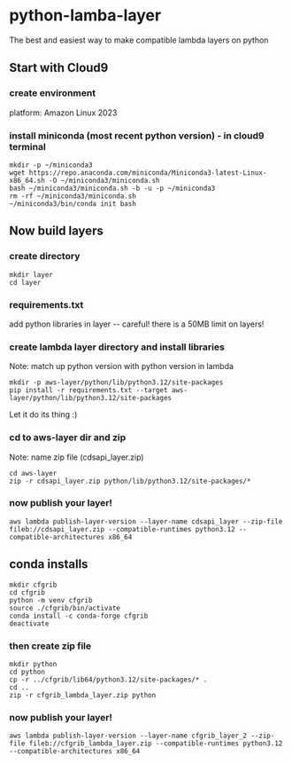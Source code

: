# python-lamba-layer
The best and easiest way to make compatible lambda layers on python

## Start with Cloud9

### create environment 
platform: Amazon Linux 2023

### install miniconda (most recent python version) - in cloud9 terminal
```
mkdir -p ~/miniconda3
wget https://repo.anaconda.com/miniconda/Miniconda3-latest-Linux-x86_64.sh -O ~/miniconda3/miniconda.sh
bash ~/miniconda3/miniconda.sh -b -u -p ~/miniconda3
rm -rf ~/miniconda3/miniconda.sh
~/miniconda3/bin/conda init bash
```

## Now build layers

### create directory
```
mkdir layer
cd layer
```

### requirements.txt
add python libraries in layer -- careful! there is a 50MB limit on layers!

### create lambda layer directory and install libraries
Note: match up python version with python version in lambda
```
mkdir -p aws-layer/python/lib/python3.12/site-packages
pip install -r requirements.txt --target aws-layer/python/lib/python3.12/site-packages
```
Let it do its thing :)

### cd to aws-layer dir and zip
Note: name zip file (cdsapi_layer.zip)
```
cd aws-layer
zip -r cdsapi_layer.zip python/lib/python3.12/site-packages/*
```

### now publish your layer!
```
aws lambda publish-layer-version --layer-name cdsapi_layer --zip-file fileb://cdsapi_layer.zip --compatible-runtimes python3.12 --compatible-architectures x86_64
```

## conda installs
```
mkdir cfgrib
cd cfgrib
python -m venv cfgrib
source ./cfgrib/bin/activate
conda install -c conda-forge cfgrib
deactivate
```
### then create zip file
```
mkdir python
cd python
cp -r ../cfgrib/lib64/python3.12/site-packages/* .
cd ..
zip -r cfgrib_lambda_layer.zip python
```

### now publish your layer!
```
aws lambda publish-layer-version --layer-name cfgrib_layer_2 --zip-file fileb://cfgrib_lambda_layer.zip --compatible-runtimes python3.12 --compatible-architectures x86_64
```






